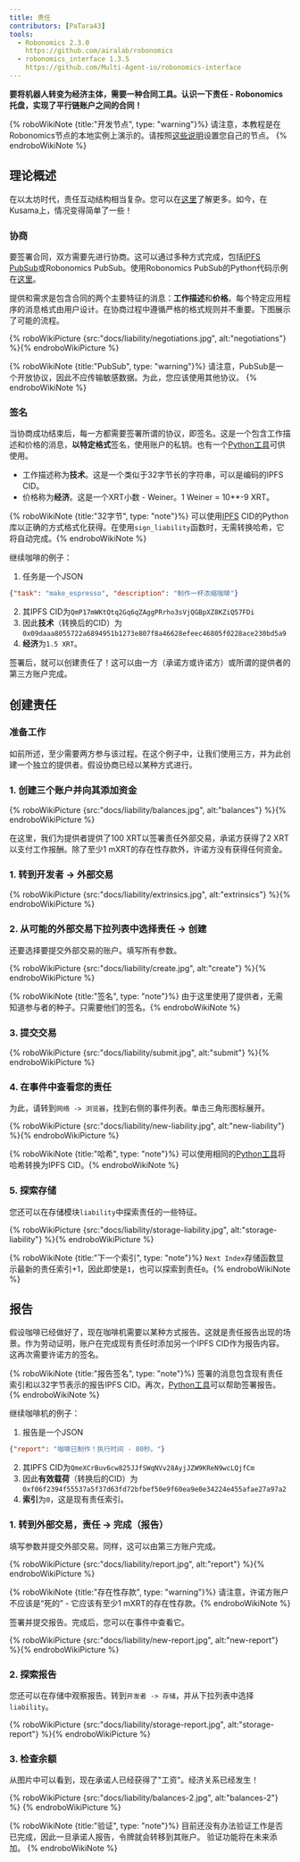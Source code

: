 ```yaml
---
title: 责任
contributors: [PaTara43]
tools:
  - Robonomics 2.3.0
    https://github.com/airalab/robonomics
  - robonomics_interface 1.3.5
    https://github.com/Multi-Agent-io/robonomics-interface
---
```


**要将机器人转变为经济主体，需要一种合同工具。认识一下责任 - Robonomics托盘，实现了平行链账户之间的合同！**

{% roboWikiNote {title:"开发节点", type: "warning"}%} 请注意，本教程是在Robonomics节点的本地实例上演示的。请按照[这些说明](/docs/run-dev-node)设置您自己的节点。
{% endroboWikiNote %}

## 理论概述

在以太坊时代，责任互动结构相当复杂。您可以在[这里](/docs/robonomics-how-it-works)了解更多。如今，在Kusama上，情况变得简单了一些！

### 协商

要签署合同，双方需要先进行协商。这可以通过多种方式完成，包括[IPFS PubSub](https://blog.ipfs.tech/25-pubsub/)或Robonomics PubSub。使用Robonomics PubSub的Python代码示例在[这里](https://multi-agent-io.github.io/robonomics-interface/usage.html#pubsub)。

提供和需求是包含合同的两个主要特征的消息：**工作描述**和**价格**。每个特定应用程序的消息格式由用户设计。在协商过程中遵循严格的格式规则并不重要。下图展示了可能的流程。

{% roboWikiPicture {src:"docs/liability/negotiations.jpg", alt:"negotiations"} %}{% endroboWikiPicture %}

{% roboWikiNote {title:"PubSub", type: "warning"}%} 请注意，PubSub是一个开放协议，因此不应传输敏感数据。为此，您应该使用其他协议。
{% endroboWikiNote %}

### 签名

当协商成功结束后，每一方都需要签署所谓的协议，即签名。这是一个包含工作描述和价格的消息，**以特定格式**签名，使用账户的私钥。也有一个[Python工具](https://multi-agent-io.github.io/robonomics-interface/modules.html#robonomicsinterface.Liability.sign_liability)可供使用。
 - 工作描述称为**技术**。这是一个类似于32字节长的字符串，可以是编码的IPFS CID。
 - 价格称为**经济**。这是一个XRT小数 - Weiner。1 Weiner = 10**-9 XRT。

{% roboWikiNote {title:"32字节", type: "note"}%} 可以使用[IPFS](https://ipfs.tech/) CID的Python库以正确的方式格式化获得。在使用`sign_liability`函数时，无需转换哈希，它将自动完成。{% endroboWikiNote %}

继续咖啡的例子：

1. 任务是一个JSON
```json
{"task": "make_espresso", "description": "制作一杯浓缩咖啡"}
```
2. 其IPFS CID为`QmP17mWKtQtq2Gq6qZAggPRrho3sVjQGBpXZ8KZiQ57FDi`
3. 因此**技术**（转换后的CID）为`0x09daaa8055722a6894951b1273e807f8a46628efeec46805f0228ace230bd5a9`
4. **经济**为`1.5 XRT`。

签署后，就可以创建责任了！这可以由一方（承诺方或许诺方）或所谓的提供者的第三方账户完成。

## 创建责任

### 准备工作

如前所述，至少需要两方参与该过程。在这个例子中，让我们使用三方，并为此创建一个独立的提供者。假设协商已经以某种方式进行。

### 1. 创建三个账户并向其添加资金

{% roboWikiPicture {src:"docs/liability/balances.jpg", alt:"balances"} %}{% endroboWikiPicture %}

在这里，我们为提供者提供了100 XRT以签署责任外部交易，承诺方获得了2 XRT以支付工作报酬。除了至少1 mXRT的存在性存款外，许诺方没有获得任何资金。

### 1. 转到开发者 -> 外部交易

{% roboWikiPicture {src:"docs/liability/extrinsics.jpg", alt:"extrinsics"} %}{% endroboWikiPicture %}

### 2. 从可能的外部交易下拉列表中选择责任 -> 创建

还要选择要提交外部交易的账户。填写所有参数。

{% roboWikiPicture {src:"docs/liability/create.jpg", alt:"create"} %}{% endroboWikiPicture %}

{% roboWikiNote {title:"签名", type: "note"}%} 由于这里使用了提供者，无需知道参与者的种子。只需要他们的签名。{% endroboWikiNote %}

### 3. 提交交易

{% roboWikiPicture {src:"docs/liability/submit.jpg", alt:"submit"} %}{% endroboWikiPicture %}

### 4. 在事件中查看您的责任

为此，请转到`网络 -> 浏览器`，找到右侧的事件列表。单击三角形图标展开。

{% roboWikiPicture {src:"docs/liability/new-liability.jpg", alt:"new-liability"} %}{% endroboWikiPicture %}

{% roboWikiNote {title:"哈希", type: "note"}%} 可以使用相同的[Python工具](https://multi-agent-io.github.io/robonomics-interface/modules.html#robonomicsinterface.utils.ipfs_32_bytes_to_qm_hash)将哈希转换为IPFS CID。{% endroboWikiNote %}

### 5. 探索存储

您还可以在存储模块`liability`中探索责任的一些特征。

{% roboWikiPicture {src:"docs/liability/storage-liability.jpg", alt:"storage-liability"} %}{% endroboWikiPicture %}

{% roboWikiNote {title:"下一个索引", type: "note"}%} `Next Index`存储函数显示最新的责任索引+1，因此即使是`1`，也可以探索到责任`0`。{% endroboWikiNote %}

## 报告

假设咖啡已经做好了，现在咖啡机需要以某种方式报告。这就是责任报告出现的场景。作为劳动证明，账户在完成现有责任时添加另一个IPFS CID作为报告内容。这再次需要许诺方的签名。

{% roboWikiNote {title:"报告签名", type: "note"}%} 签署的消息包含现有责任索引和以32字节表示的报告IPFS CID。再次，[Python工具](https://multi-agent-io.github.io/robonomics-interface/modules.html#robonomicsinterface.Liability.sign_report)可以帮助签署报告。{% endroboWikiNote %}

继续咖啡机的例子：

1. 报告是一个JSON
```json
{"report": "咖啡已制作！执行时间 - 80秒。"}
```
2. 其IPFS CID为`QmeXCrBuv6cw825JJfSWqNVv28AyjJZW9KReN9wcLQjfCm`
3. 因此**有效载荷**（转换后的CID）为`0xf06f2394f55537a5f37d63fd72bfbef50e9f60ea9e0e34224e455afae27a97a2`
4. **索引**为`0`，这是现有责任索引。

### 1. 转到外部交易，责任 -> 完成（报告）

填写参数并提交外部交易。同样，这可以由第三方账户完成。

{% roboWikiPicture {src:"docs/liability/report.jpg", alt:"report"} %}{% endroboWikiPicture %}

{% roboWikiNote {title:"存在性存款", type: "warning"}%} 请注意，许诺方账户不应该是“死的” - 它应该有至少1 mXRT的存在性存款。{% endroboWikiNote %}

签署并提交报告。完成后，您可以在事件中查看它。

{% roboWikiPicture {src:"docs/liability/new-report.jpg", alt:"new-report"} %}{% endroboWikiPicture %}

### 2. 探索报告

您还可以在存储中观察报告。转到`开发者 -> 存储`，并从下拉列表中选择`liability`。

{% roboWikiPicture {src:"docs/liability/storage-report.jpg", alt:"storage-report"} %}{% endroboWikiPicture %}

### 3. 检查余额

从图片中可以看到，现在承诺人已经获得了"工资"。经济关系已经发生！

{% roboWikiPicture {src:"docs/liability/balances-2.jpg", alt:"balances-2"} %} {% endroboWikiPicture %}

{% roboWikiNote {title:"验证", type: "note"}%} 目前还没有办法验证工作是否已完成，因此一旦承诺人报告，令牌就会转移到其账户。
验证功能将在未来添加。
{% endroboWikiNote %}